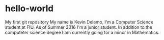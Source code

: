 # hello-world
My first git repository
My name is Kevin Delamo, I'm a Computer Science student at FIU. As of Summer 2016 I'm a junior student. In addition to the computeter science degree I am currently going for a minor in Mathematics.
